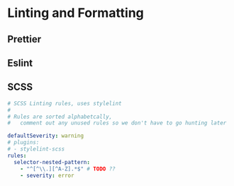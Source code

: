 # Linting and Formatting

## Prettier

## Eslint

## SCSS

```yaml $HOME/.stylelintrc action=symlink title=global-stylelint
# SCSS Linting rules, uses stylelint
#
# Rules are sorted alphabetcally,
#   comment out any unused rules so we don't have to go hunting later

defaultSeverity: warning
# plugins:
# - stylelint-scss
rules:
  selector-nested-pattern:
    - "^[^\\.][^A-Z].*$" # TODO ??
    - severity: error
```

